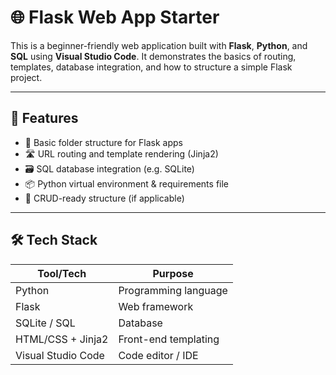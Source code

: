 # 🌐 Flask Web App Starter

This is a beginner-friendly web application built with **Flask**, **Python**, and **SQL** using **Visual Studio Code**. It demonstrates the basics of routing, templates, database integration, and how to structure a simple Flask project.

---

## 🚀 Features

- 📁 Basic folder structure for Flask apps
- 🛣️ URL routing and template rendering (Jinja2)
- 🗃️ SQL database integration (e.g. SQLite)
- 📦 Python virtual environment & requirements file
- 🔄 CRUD-ready structure (if applicable)

---

## 🛠️ Tech Stack

| Tool/Tech          | Purpose                     |
|--------------------|-----------------------------|
| Python             | Programming language        |
| Flask              | Web framework               |
| SQLite / SQL       | Database                    |
| HTML/CSS + Jinja2  | Front-end templating        |
| Visual Studio Code | Code editor / IDE           |
